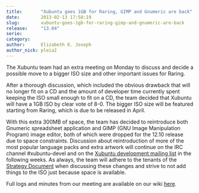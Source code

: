 ```yaml
---
title:       "Xubuntu goes 1GB for Raring, GIMP and Gnumeric are back"
date:        2013-02-13 17:58:19
slug:        xubuntu-goes-1gb-for-raring-gimp-and-gnumeric-are-back
release:     "13.04"
serie:       
category:    
author:      Elizabeth K. Joseph
author_nick: pleia2
---
```


The Xubuntu team had an extra meeting on Monday to discuss and decide a possible move to a bigger ISO size and other important issues for Raring.

After a thorough discussion, which included the obvious drawback that will no longer fit on a CD and the amount of developer time currently spent keeping the ISO small enough to fit on a CD, the team decided that Xubuntu will have a 1GB ISO by clear vote of 8-0. The bigger ISO size will be featured starting from Raring, which is due to be released in April.

With this extra 300MB of space, the team has decided to reintroduce both Gnumeric spreadsheet application and GIMP (GNU Image Manipulation Program) image editor, both of which were dropped for the 12.10 release due to space constraints. Discussion about reintroduction of more of the most popular language packs and extra artwork will continue on the IRC channel #xubuntu-devel and on the [Xubuntu development mailing list](https://lists.ubuntu.com/mailman/listinfo/xubuntu-devel) in the following weeks. As always, the team will adhere to the tenants of the [Strategy Document](https://wiki.ubuntu.com/Xubuntu/StrategyDocument) when discussing these changes and strive to not add things to the ISO just because space is available.

Full logs and minutes from our meeting are available on our wiki [here](https://wiki.ubuntu.com/Xubuntu/Meetings/Archive/Minutes/2013-02-11-isosize).

